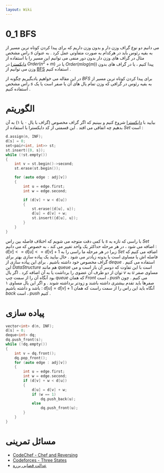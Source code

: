 ```yaml
---
layout: Wiki
---
```


# 0_1 BFS
می دانیم دو نوع گراف وزن دار و بدون وزن داریم که برای پیدا کردن کوتاه ترین مسیر از راس مشخص $s$ به بقیه رئوس باید در هرکدام به صورت متفاوتی عمل کرد . به عنوان مثال در گراف های وزن دار بدون دور منفی می توانیم این مسیر را با استفاده از [دایکسترا] در $Order(n^2 + m)$ یا در $Order(mlog(m))$ پیدا کنیم ، یا در گراف های بدون وزن می توانیم از [BFS] استفاده کنیم .

در این مقاله می خواهیم یادبگیریم چگونه از $BFS$ برای پیدا کردن کوتاه ترین مسیر از راس مشخص $s$ به بقیه رئوس در گرافی که وزن تمام یال های آن یا صفر است یا یک استفاده کنیم . 

# الگوریتم
بیایید با [دایکسترا] شروع کنیم و ببینیم که اگر گراف مخصوص (گراف با یال ۰ یا ۱) به آن بدهیم چه اتفاقی می افتد . 
این قسمتی از کد دایکسترا با استفاده از $Set$ است :

```C++
d.assign(n, INF);
d[s] = 0;
set<pair<int, int>> st;
st.insert({0, s});
while (!st.empty()) 
{
    int v = st.begin()->second;
    st.erase(st.begin());

    for (auto edge : adj[v]) 
    {
        int u = edge.first;
        int w = edge.second;

        if (d[v] + w < d[u]) 
        {
            st.erase({d[u], u});
            d[u] = d[v] + w;
            st.insert({d[u], u});
        }
    }
}
```

با کمی دقت متوجه می شویم که اختلاف فاصله بین راس $s$ با راسی که تازه به $Set$ اضافه می شود ، در هر مرحله حداکثر یک واحد تغییر
می کند ، به خصوص که می دانیم : $d[v] <= d[u] <= d[v] + 1$ 
زیرا در هر مرحله ما راسی را به $Set$ اضافه می کنیم که فاصله اش یا مساوی است یا یدونه زیادتر می شود . 
حال بیایید یک پیاده سازی بهتر برای گراف مخصوص خود داشته باشیم . برای این پیاده سازی از $deque$ استفاده می کنیم . این $Data Structure$ هم مانند $queue$ است با این تفاوت که دوسر آن باز است و می توان از دو طرف آن عضوی را برداشت یا به آن اضافه کرد . اگر یال $v$ به $u$ مساوی صفر بود آنگاه آن را از سمت چپ $queue$ که همان $Front$ است ، $push$ می کنیم . چون صفرها باید تقدم بیشتری داشته باشند و زودتر برداشته شوند . و اگر این یال مساوی ۱ باشد و داشته باشیم : $d[u] = d[v] + 1$ آنگاه باید این راس را از سمت راست که همان $back$ است ، $push$ کنیم . 

# پیاده سازی 

```C++
vector<int> d(n, INF);
d[s] = 0;
deque<int> dq;
dq.push_front(s);
while (!dq.empty()) 
{
    int v = dq.front();
    dq.pop_front();
    for (auto edge : adj[v]) 
    {
        int u = edge.first;
        int w = edge.second;
        if (d[v] + w < d[u]) 
        {
            d[u] = d[v] + w;
            if (w == 1)
                dq.push_back(u);
            else
                dq.push_front(u);
        }
    }
}
```
# مسائل تمرینی 
* [CodeChef - Chef and Reversing](https://www.codechef.com/problems/REVERSE)
* [Codeforces - Three States](http://codeforces.com/contest/591/problem/E)
* [عدالت قضایی برره](https://quera.ir/problemset/contest/10170/%D8%B3%D8%A4%D8%A7%D9%84-%DA%AF%D8%B1%D8%A7%D9%81-%D8%B9%D8%AF%D8%A7%D9%84%D8%AA-%D9%82%D8%B6%D8%A7%DB%8C%DB%8C-%D8%A8%D8%B1%D8%B1%D9%87)

[دایکسترا]:Dijkstra
[BFS]:BFS
